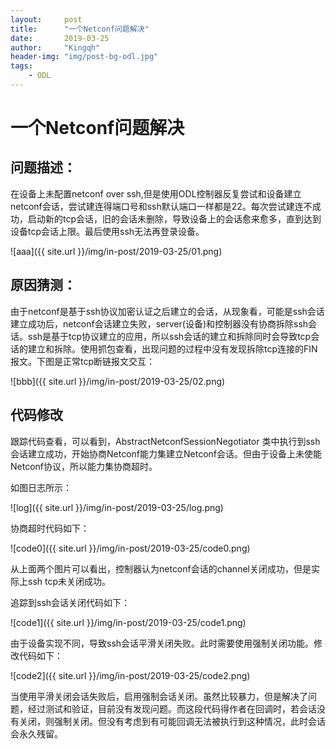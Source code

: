 ```yaml
---
layout:     post
title:      "一个Netconf问题解决"
date:       2019-03-25
author:     "Kingqh"
header-img: "img/post-bg-odl.jpg"
tags:
    - ODL
---
```



# 一个Netconf问题解决 #

## 问题描述：

在设备上未配置netconf over ssh,但是使用ODL控制器反复尝试和设备建立netconf会话，尝试建连得端口号和ssh默认端口一样都是22。每次尝试建连不成功，启动新的tcp会话，旧的会话未删除，导致设备上的会话愈来愈多，直到达到设备tcp会话上限。最后使用ssh无法再登录设备。

![aaa]({{ site.url }}/img/in-post/2019-03-25/01.png)

## 原因猜测：

由于netconf是基于ssh协议加密认证之后建立的会话，从现象看，可能是ssh会话建立成功后，netconf会话建立失败，server(设备)和控制器没有协商拆除ssh会话。ssh是基于tcp协议建立的应用，所以ssh会话的建立和拆除同时会导致tcp会话的建立和拆除。使用抓包查看，出现问题的过程中没有发现拆除tcp连接的FIN报文。下图是正常tcp断链报文交互：

![bbb]({{ site.url }}/img/in-post/2019-03-25/02.png)

## 代码修改

跟踪代码查看，可以看到，AbstractNetconfSessionNegotiator 类中执行到ssh会话建立成功，开始协商Netconf能力集建立Netconf会话。但由于设备上未使能Netconf协议，所以能力集协商超时。

如图日志所示：

![log]({{ site.url }}/img/in-post/2019-03-25/log.png)

协商超时代码如下：

![code0]({{ site.url }}/img/in-post/2019-03-25/code0.png)

从上面两个图片可以看出，控制器认为netconf会话的channel关闭成功，但是实际上ssh tcp未关闭成功。

追踪到ssh会话关闭代码如下：

![code1]({{ site.url }}/img/in-post/2019-03-25/code1.png)

由于设备实现不同，导致ssh会话平滑关闭失败。此时需要使用强制关闭功能。修改代码如下：


![code2]({{ site.url }}/img/in-post/2019-03-25/code2.png)

当使用平滑关闭会话失败后，启用强制会话关闭。虽然比较暴力，但是解决了问题，经过测试和验证，目前没有发现问题。而这段代码得作者在回调时，若会话没有关闭，则强制关闭。但没有考虑到有可能回调无法被执行到这种情况，此时会话会永久残留。

